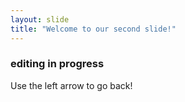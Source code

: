 ```yaml
---
layout: slide
title: "Welcome to our second slide!"
---
```

### editing in progress ###
Use the left arrow to go back!
